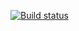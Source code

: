 [![Build status](https://ci.appveyor.com/api/projects/status/r74k7al6xw2j1t0b?svg=true)](https://ci.appveyor.com/project/LuckyThief/homeworktesting-6)
